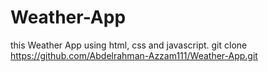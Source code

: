# Weather-App
this Weather App using html, css and javascript.
git clone https://github.com/Abdelrahman-Azzam111/Weather-App.git
